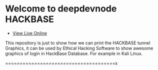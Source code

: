 # Welcome to deepdevnode HACKBASE

 * [ View Live Online ](https://deepdevnode.github.io/)

This repository is just to show how we can print the HACKBASE tunnel Graphics, it can be used by Ethical Hacking Software
to show awesome graphics of login in HackBase Database. For example in Kali Linux.

======================================x

